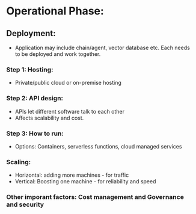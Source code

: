# Operational Phase:

## Deployment:
- Application may include chain/agent, vector database etc. Each needs to be deployed and work together.

### Step 1: Hosting:
- Private/public cloud or on-premise hosting
### Step 2: API design:
- APIs let different software talk to each other
- Affects scalability and cost.
### Step 3: How to run:
- Options: Containers, serverless functions, cloud managed services

### Scaling:
- Horizontal: adding more machines - for traffic
- Vertical: Boosting one machine - for reliability and speed

### Other imporant factors: Cost management and Governance and security

